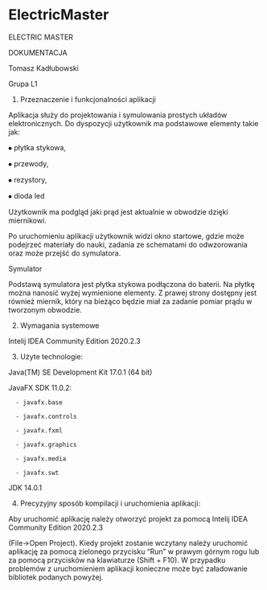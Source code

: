# ElectricMaster
ELECTRIC MASTER 

DOKUMENTACJA 

 

 

 

 

 

 

 

 

 

 

 

 

 

 

 

 

 

 

 

Tomasz Kadłubowski 

Grupa L1 

 

 

 

 

 

 

 

1. Przeznaczenie i funkcjonalności aplikacji 

 

Aplikacja służy do projektowania i symulowania prostych układów elektronicznych. Do dyspozycji użytkownik ma podstawowe elementy takie jak: 

⦁	płytka stykowa, 

⦁	przewody, 

⦁	rezystory, 

⦁	dioda led 

  

Użytkownik ma podgląd jaki prąd jest aktualnie w obwodzie dzięki miernikowi. 

Po uruchomieniu aplikacji użytkownik widzi okno startowe, gdzie może podejrzeć materiały do nauki, zadania ze schematami do odwzorowania oraz może przejść do symulatora. 

  

Symulator 

Podstawą symulatora jest płytka stykowa podłączona do baterii. Na płytkę można nanosić wyżej wymienione elementy. Z prawej strony dostępny jest również miernik, który na bieżąco będzie miał za zadanie pomiar prądu w tworzonym obwodzie. 

 

2. Wymagania systemowe 

Intelij IDEA Community Edition 2020.2.3 

 

3. Użyte technologie:  

Java(TM) SE Development Kit 17.0.1 (64 bit)  

JavaFX SDK 11.0.2: 

	  - javafx.base 

	  - javafx.controls 

	  - javafx.fxml 

	  - javafx.graphics 

	  - javafx.media 

	  - javafx.swt 

JDK 14.0.1 

 

 

 

 

 

 

4. Precyzyjny sposób kompilacji i uruchomienia aplikacji: 

 

Aby uruchomić aplikację należy otworzyć projekt za pomocą Intelij IDEA Community Edition 2020.2.3  

(File->Open Project). Kiedy projekt zostanie wczytany należy uruchomić aplikację za pomocą zielonego przycisku “Run” w prawym górnym rogu lub za pomocą przycisków na klawiaturze (Shift + F10). W przypadku problemów z uruchomieniem aplikacji konieczne może być załadowanie bibliotek podanych powyżej. 

 
